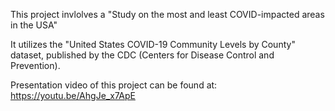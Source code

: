This project invlolves a "Study on the most and least COVID-impacted areas in the USA"

It utilizes the "United States COVID-19 Community Levels by County" dataset, published by the CDC (Centers for Disease Control and Prevention).

Presentation video of this project can be found at: https://youtu.be/AhgJe_x7ApE
